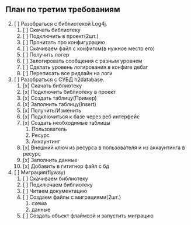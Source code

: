 ## План по третим требованиям
2. [ ] Разобраться с библиотекой Log4j.
	1. [ ] Скачать библиотеку
	2. [ ] Подключить в проект(2шт.)
	3. [ ] Прочитать про конфигурацию
	4. [ ] Скачиваем файл с конфигом(в нужное место его)
	5. [ ] Получить логер
	6. [ ] Залогировать сообщения с разным уровнем
	7. [ ] Сделать уровень логирования в конфиге дебаг
	8. [ ] Переписать все ридлайн на логи 
1. [ ] Разобраться с СУБД h2database.
	1. [x] Скачать библиотеку
	2. [x] Подключить библиотеку в проект
	3. [x] Создать таблицу(Пример)
	4. [x] Заполнить таблицу(Insert)
	5. [x] Получить/Изменить
	6. [x] Подключиться к базе через веб интерфейс
	7. [x] Создать необходимые таблицы 
		1. Пользователь
		2. Ресурс
		3. Аккаунтинг 
	4. [x] Внешний ключ из ресурса в пользователя и из аккаунтинга в ресурс
	5. [x] Заполнить данные
	6. [x] Добавить в гитигнор файл с бд
2. [ ] Миграция(flyway)
	1. [ ] Скачиваем библиотеку
	2. [ ] Подключаем библиотеку
	3. [ ] Читаем документацию
	4. [ ] Создаем файлы с миграциями(2шт.)
		1. схема
		2. данные
	3. [ ] Создать объект флаймвэй и запустить миграцию 
	